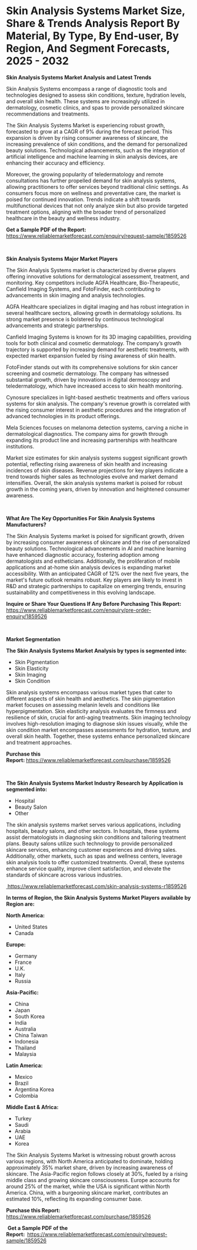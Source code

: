 <p><h1>Skin Analysis Systems Market Size, Share & Trends Analysis Report By Material, By Type, By End-user, By Region, And Segment Forecasts, 2025 - 2032</h1></p><p><strong>Skin Analysis Systems Market Analysis and Latest Trends</strong></p>
<p><p>Skin Analysis Systems encompass a range of diagnostic tools and technologies designed to assess skin conditions, texture, hydration levels, and overall skin health. These systems are increasingly utilized in dermatology, cosmetic clinics, and spas to provide personalized skincare recommendations and treatments.</p><p>The Skin Analysis Systems Market is experiencing robust growth, forecasted to grow at a CAGR of 9% during the forecast period. This expansion is driven by rising consumer awareness of skincare, the increasing prevalence of skin conditions, and the demand for personalized beauty solutions. Technological advancements, such as the integration of artificial intelligence and machine learning in skin analysis devices, are enhancing their accuracy and efficiency.</p><p>Moreover, the growing popularity of teledermatology and remote consultations has further propelled demand for skin analysis systems, allowing practitioners to offer services beyond traditional clinic settings. As consumers focus more on wellness and preventative care, the market is poised for continued innovation. Trends indicate a shift towards multifunctional devices that not only analyze skin but also provide targeted treatment options, aligning with the broader trend of personalized healthcare in the beauty and wellness industry.</p></p>
<p><strong>Get a Sample PDF of the Report:&nbsp;</strong> <a href="https://www.reliablemarketforecast.com/enquiry/request-sample/1859526?utm_campaign=3248&utm_medium=2&utm_source=Github&utm_content=ia&utm_term=13042025&utm_id=skin-analysis-systems">https://www.reliablemarketforecast.com/enquiry/request-sample/1859526</a></p>
<p>&nbsp;</p>
<p><strong>Skin Analysis Systems Major Market Players</strong></p>
<p><p>The Skin Analysis Systems market is characterized by diverse players offering innovative solutions for dermatological assessment, treatment, and monitoring. Key competitors include AGFA Healthcare, Bio-Therapeutic, Canfield Imaging Systems, and FotoFinder, each contributing to advancements in skin imaging and analysis technologies.</p><p>AGFA Healthcare specializes in digital imaging and has robust integration in several healthcare sectors, allowing growth in dermatology solutions. Its strong market presence is bolstered by continuous technological advancements and strategic partnerships.</p><p>Canfield Imaging Systems is known for its 3D imaging capabilities, providing tools for both clinical and cosmetic dermatology. The company’s growth trajectory is supported by increasing demand for aesthetic treatments, with expected market expansion fueled by rising awareness of skin health.</p><p>FotoFinder stands out with its comprehensive solutions for skin cancer screening and cosmetic dermatology. The company has witnessed substantial growth, driven by innovations in digital dermoscopy and teledermatology, which have increased access to skin health monitoring.</p><p>Cynosure specializes in light-based aesthetic treatments and offers various systems for skin analysis. The company's revenue growth is correlated with the rising consumer interest in aesthetic procedures and the integration of advanced technologies in its product offerings.</p><p>Mela Sciences focuses on melanoma detection systems, carving a niche in dermatological diagnostics. The company aims for growth through expanding its product line and increasing partnerships with healthcare institutions.</p><p>Market size estimates for skin analysis systems suggest significant growth potential, reflecting rising awareness of skin health and increasing incidences of skin diseases. Revenue projections for key players indicate a trend towards higher sales as technologies evolve and market demand intensifies. Overall, the skin analysis systems market is poised for robust growth in the coming years, driven by innovation and heightened consumer awareness.</p></p>
<p>&nbsp;</p>
<p><strong>What Are The Key Opportunities For Skin Analysis Systems Manufacturers?</strong></p>
<p><p>The Skin Analysis Systems market is poised for significant growth, driven by increasing consumer awareness of skincare and the rise of personalized beauty solutions. Technological advancements in AI and machine learning have enhanced diagnostic accuracy, fostering adoption among dermatologists and estheticians. Additionally, the proliferation of mobile applications and at-home skin analysis devices is expanding market accessibility. With an anticipated CAGR of 12% over the next five years, the market's future outlook remains robust. Key players are likely to invest in R&D and strategic partnerships to capitalize on emerging trends, ensuring sustainability and competitiveness in this evolving landscape.</p></p>
<p><strong>Inquire or Share Your Questions If Any Before Purchasing This Report:</strong> <a href="https://www.reliablemarketforecast.com/enquiry/pre-order-enquiry/1859526?utm_campaign=3248&utm_medium=2&utm_source=Github&utm_content=ia&utm_term=13042025&utm_id=skin-analysis-systems">https://www.reliablemarketforecast.com/enquiry/pre-order-enquiry/1859526</a></p>
<p>&nbsp;</p>
<p><strong>Market Segmentation</strong></p>
<p><strong>The Skin Analysis Systems Market Analysis by types is segmented into:</strong></p>
<p><ul><li>Skin Pigmentation</li><li>Skin Elasticity</li><li>Skin Imaging</li><li>Skin Condition</li></ul></p>
<p><p>Skin analysis systems encompass various market types that cater to different aspects of skin health and aesthetics. The skin pigmentation market focuses on assessing melanin levels and conditions like hyperpigmentation. Skin elasticity analysis evaluates the firmness and resilience of skin, crucial for anti-aging treatments. Skin imaging technology involves high-resolution imaging to diagnose skin issues visually, while the skin condition market encompasses assessments for hydration, texture, and overall skin health. Together, these systems enhance personalized skincare and treatment approaches.</p></p>
<p><strong>Purchase this Report:&nbsp;</strong><a href="https://www.reliablemarketforecast.com/purchase/1859526?utm_campaign=3248&utm_medium=2&utm_source=Github&utm_content=ia&utm_term=13042025&utm_id=skin-analysis-systems">https://www.reliablemarketforecast.com/purchase/1859526</a></p>
<p>&nbsp;</p>
<p><strong>The Skin Analysis Systems Market Industry Research by Application is segmented into:</strong></p>
<p><ul><li>Hospital</li><li>Beauty Salon</li><li>Other</li></ul></p>
<p><p>The skin analysis systems market serves various applications, including hospitals, beauty salons, and other sectors. In hospitals, these systems assist dermatologists in diagnosing skin conditions and tailoring treatment plans. Beauty salons utilize such technology to provide personalized skincare services, enhancing customer experiences and driving sales. Additionally, other markets, such as spas and wellness centers, leverage skin analysis tools to offer customized treatments. Overall, these systems enhance service quality, improve client satisfaction, and elevate the standards of skincare across various industries.</p></p>
<p><a href="https://www.reliablemarketforecast.com/skin-analysis-systems-r1859526?utm_campaign=3248&utm_medium=2&utm_source=Github&utm_content=ia&utm_term=13042025&utm_id=skin-analysis-systems">&nbsp;https://www.reliablemarketforecast.com/skin-analysis-systems-r1859526</a></p>
<p><strong>In terms of Region, the Skin Analysis Systems Market Players available by Region are:</strong></p>
<p>
    <p> <strong> North America: </strong>
        <ul>
            <li>United States</li>
            <li>Canada</li>
        </ul>
        </p> 
    <p> <strong> Europe: </strong>
        <ul>
            <li>Germany</li>
            <li>France</li>
            <li>U.K.</li>
            <li>Italy</li>
            <li>Russia</li>
        </ul>
        </p> 
    <p> <strong> Asia-Pacific: </strong>
        <ul>
            <li>China</li>
            <li>Japan</li>
            <li>South Korea</li>
            <li>India</li>
            <li>Australia</li>
            <li>China Taiwan</li>
            <li>Indonesia</li>
            <li>Thailand</li>
            <li>Malaysia</li>
        </ul>
        </p> 
    <p> <strong> Latin America: </strong>
        <ul>
            <li>Mexico</li>
            <li>Brazil</li>
            <li>Argentina Korea</li>
            <li>Colombia</li>
        </ul>
        </p> 
    <p> <strong> Middle East & Africa: </strong>
        <ul>
            <li>Turkey</li>
            <li>Saudi</li>
            <li>Arabia</li>
            <li>UAE</li>
            <li>Korea</li>
        </ul>
    </p>
    </p>
<p><p>The Skin Analysis Systems Market is witnessing robust growth across various regions, with North America anticipated to dominate, holding approximately 35% market share, driven by increasing awareness of skincare. The Asia-Pacific region follows closely at 30%, fueled by a rising middle class and growing skincare consciousness. Europe accounts for around 25% of the market, while the USA is significant within North America. China, with a burgeoning skincare market, contributes an estimated 10%, reflecting its expanding consumer base.</p></p>
<p><strong>Purchase this Report: </strong><a href="https://www.reliablemarketforecast.com/purchase/1859526?utm_campaign=3248&utm_medium=2&utm_source=Github&utm_content=ia&utm_term=13042025&utm_id=skin-analysis-systems">https://www.reliablemarketforecast.com/purchase/1859526</a></p>
<p>&nbsp;<strong>Get a Sample PDF of the Report:&nbsp;&nbsp;</strong><a href="https://www.reliablemarketforecast.com/enquiry/request-sample/1859526?utm_campaign=3248&utm_medium=2&utm_source=Github&utm_content=ia&utm_term=13042025&utm_id=skin-analysis-systems">https://www.reliablemarketforecast.com/enquiry/request-sample/1859526</a></p>
<p><strong></strong></p>
<p><p></p><p></p><p></p></p>
